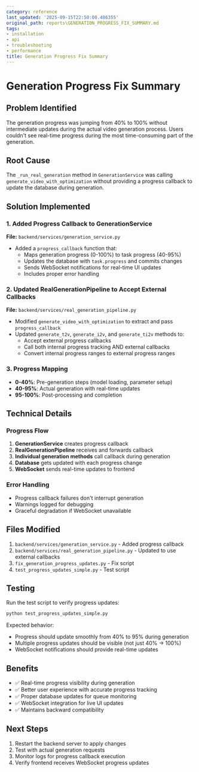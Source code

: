 ```yaml
---
category: reference
last_updated: '2025-09-15T22:50:00.486355'
original_path: reports\GENERATION_PROGRESS_FIX_SUMMARY.md
tags:
- installation
- api
- troubleshooting
- performance
title: Generation Progress Fix Summary
---
```


# Generation Progress Fix Summary

## Problem Identified

The generation progress was jumping from 40% to 100% without intermediate updates during the actual video generation process. Users couldn't see real-time progress during the most time-consuming part of the generation.

## Root Cause

The `_run_real_generation` method in `GenerationService` was calling `generate_video_with_optimization` without providing a progress callback to update the database during generation.

## Solution Implemented

### 1. Added Progress Callback to GenerationService

**File:** `backend/services/generation_service.py`

- Added a `progress_callback` function that:
  - Maps generation progress (0-100%) to task progress (40-95%)
  - Updates the database with `task.progress` and commits changes
  - Sends WebSocket notifications for real-time UI updates
  - Includes proper error handling

### 2. Updated RealGenerationPipeline to Accept External Callbacks

**File:** `backend/services/real_generation_pipeline.py`

- Modified `generate_video_with_optimization` to extract and pass `progress_callback`
- Updated `generate_t2v`, `generate_i2v`, and `generate_ti2v` methods to:
  - Accept external progress callbacks
  - Call both internal progress tracking AND external callbacks
  - Convert internal progress ranges to external progress ranges

### 3. Progress Mapping

- **0-40%**: Pre-generation steps (model loading, parameter setup)
- **40-95%**: Actual generation with real-time updates
- **95-100%**: Post-processing and completion

## Technical Details

### Progress Flow

1. **GenerationService** creates progress callback
2. **RealGenerationPipeline** receives and forwards callback
3. **Individual generation methods** call callback during generation
4. **Database** gets updated with each progress change
5. **WebSocket** sends real-time updates to frontend

### Error Handling

- Progress callback failures don't interrupt generation
- Warnings logged for debugging
- Graceful degradation if WebSocket unavailable

## Files Modified

1. `backend/services/generation_service.py` - Added progress callback
2. `backend/services/real_generation_pipeline.py` - Updated to use external callbacks
3. `fix_generation_progress_updates.py` - Fix script
4. `test_progress_updates_simple.py` - Test script

## Testing

Run the test script to verify progress updates:

```bash
python test_progress_updates_simple.py
```

Expected behavior:

- Progress should update smoothly from 40% to 95% during generation
- Multiple progress updates should be visible (not just 40% → 100%)
- WebSocket notifications should provide real-time updates

## Benefits

- ✅ Real-time progress visibility during generation
- ✅ Better user experience with accurate progress tracking
- ✅ Proper database updates for queue monitoring
- ✅ WebSocket integration for live UI updates
- ✅ Maintains backward compatibility

## Next Steps

1. Restart the backend server to apply changes
2. Test with actual generation requests
3. Monitor logs for progress callback execution
4. Verify frontend receives WebSocket progress updates

